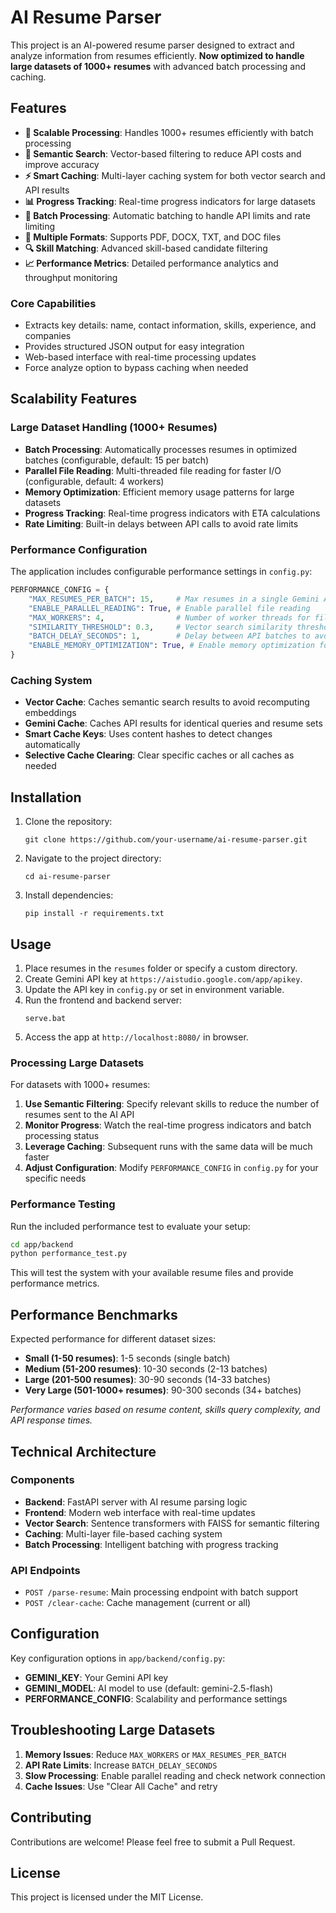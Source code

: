 # AI Resume Parser

This project is an AI-powered resume parser designed to extract and analyze information from resumes efficiently. **Now optimized to handle large datasets of 1000+ resumes** with advanced batch processing and caching.

## Features

- **🚀 Scalable Processing**: Handles 1000+ resumes efficiently with batch processing
- **🎯 Semantic Search**: Vector-based filtering to reduce API costs and improve accuracy
- **⚡ Smart Caching**: Multi-layer caching system for both vector search and API results
- **📊 Progress Tracking**: Real-time progress indicators for large datasets
- **🔄 Batch Processing**: Automatic batching to handle API limits and rate limiting
- **💾 Multiple Formats**: Supports PDF, DOCX, TXT, and DOC files
- **🔍 Skill Matching**: Advanced skill-based candidate filtering
- **📈 Performance Metrics**: Detailed performance analytics and throughput monitoring

### Core Capabilities
- Extracts key details: name, contact information, skills, experience, and companies
- Provides structured JSON output for easy integration
- Web-based interface with real-time processing updates
- Force analyze option to bypass caching when needed

## Scalability Features

### Large Dataset Handling (1000+ Resumes)
- **Batch Processing**: Automatically processes resumes in optimized batches (configurable, default: 15 per batch)
- **Parallel File Reading**: Multi-threaded file reading for faster I/O (configurable, default: 4 workers)
- **Memory Optimization**: Efficient memory usage patterns for large datasets
- **Progress Tracking**: Real-time progress indicators with ETA calculations
- **Rate Limiting**: Built-in delays between API calls to avoid rate limits

### Performance Configuration
The application includes configurable performance settings in `config.py`:

```python
PERFORMANCE_CONFIG = {
    "MAX_RESUMES_PER_BATCH": 15,     # Max resumes in a single Gemini API call
    "ENABLE_PARALLEL_READING": True, # Enable parallel file reading
    "MAX_WORKERS": 4,                # Number of worker threads for file reading
    "SIMILARITY_THRESHOLD": 0.3,     # Vector search similarity threshold
    "BATCH_DELAY_SECONDS": 1,        # Delay between API batches to avoid rate limiting
    "ENABLE_MEMORY_OPTIMIZATION": True, # Enable memory optimization for large datasets
}
```

### Caching System
- **Vector Cache**: Caches semantic search results to avoid recomputing embeddings
- **Gemini Cache**: Caches API results for identical queries and resume sets
- **Smart Cache Keys**: Uses content hashes to detect changes automatically
- **Selective Cache Clearing**: Clear specific caches or all caches as needed

## Installation

1. Clone the repository:
    ```
    git clone https://github.com/your-username/ai-resume-parser.git
    ```
2. Navigate to the project directory:
    ```
    cd ai-resume-parser
    ```
3. Install dependencies:
    ```
    pip install -r requirements.txt
    ```

## Usage

1. Place resumes in the `resumes` folder or specify a custom directory.
2. Create Gemini API key at `https://aistudio.google.com/app/apikey`.
3. Update the API key in `config.py` or set in environment variable.
4. Run the frontend and backend server:
    ```
    serve.bat
    ```
5. Access the app at `http://localhost:8080/` in browser.

### Processing Large Datasets

For datasets with 1000+ resumes:

1. **Use Semantic Filtering**: Specify relevant skills to reduce the number of resumes sent to the AI API
2. **Monitor Progress**: Watch the real-time progress indicators and batch processing status
3. **Leverage Caching**: Subsequent runs with the same data will be much faster
4. **Adjust Configuration**: Modify `PERFORMANCE_CONFIG` in `config.py` for your specific needs

### Performance Testing

Run the included performance test to evaluate your setup:

```bash
cd app/backend
python performance_test.py
```

This will test the system with your available resume files and provide performance metrics.

## Performance Benchmarks

Expected performance for different dataset sizes:

- **Small (1-50 resumes)**: 1-5 seconds (single batch)
- **Medium (51-200 resumes)**: 10-30 seconds (2-13 batches)
- **Large (201-500 resumes)**: 30-90 seconds (14-33 batches)
- **Very Large (501-1000+ resumes)**: 90-300 seconds (34+ batches)

*Performance varies based on resume content, skills query complexity, and API response times.*

## Technical Architecture

### Components
- **Backend**: FastAPI server with AI resume parsing logic
- **Frontend**: Modern web interface with real-time updates
- **Vector Search**: Sentence transformers with FAISS for semantic filtering
- **Caching**: Multi-layer file-based caching system
- **Batch Processing**: Intelligent batching with progress tracking

### API Endpoints
- `POST /parse-resume`: Main processing endpoint with batch support
- `POST /clear-cache`: Cache management (current or all)

## Configuration

Key configuration options in `app/backend/config.py`:

- **GEMINI_KEY**: Your Gemini API key
- **GEMINI_MODEL**: AI model to use (default: gemini-2.5-flash)
- **PERFORMANCE_CONFIG**: Scalability and performance settings

## Troubleshooting Large Datasets

1. **Memory Issues**: Reduce `MAX_WORKERS` or `MAX_RESUMES_PER_BATCH`
2. **API Rate Limits**: Increase `BATCH_DELAY_SECONDS`
3. **Slow Processing**: Enable parallel reading and check network connection
4. **Cache Issues**: Use "Clear All Cache" and retry

## Contributing

Contributions are welcome! Please feel free to submit a Pull Request.

## License

This project is licensed under the MIT License.
